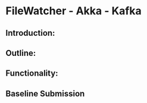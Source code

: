 # FileWatcher - Akka - Kafka

## Introduction:

## Outline:


## Functionality:


## Baseline Submission

